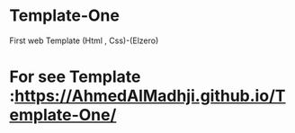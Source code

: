 # Template-One
 First web Template (Html , Css)-(Elzero) 
# For see Template :https://AhmedAlMadhji.github.io/Template-One/
